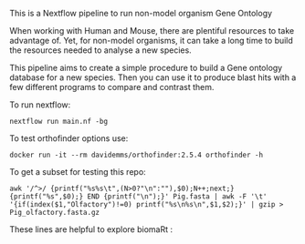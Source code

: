 This is a Nextflow pipeline to run non-model organism Gene Ontology

When working with Human and Mouse, there are plentiful resources to take advantage of. Yet, for non-model organisms, it can take a long time to build the resources needed to analyse a new species. 

This pipeline aims to create a simple procedure to build a Gene ontology database for a new species. Then you can use it to produce blast hits with a few different programs to compare and contrast them.


To run nextflow:

```
nextflow run main.nf -bg
```

To test orthofinder options use:
```
docker run -it --rm davidemms/orthofinder:2.5.4 orthofinder -h
```

To get a subset for testing this repo:
```
awk '/^>/ {printf("%s%s\t",(N>0?"\n":""),$0);N++;next;} {printf("%s",$0);} END {printf("\n");}' Pig.fasta | awk -F '\t' '{if(index($1,"Olfactory")!=0) printf("%s\n%s\n",$1,$2);}' | gzip > Pig_olfactory.fasta.gz
```

These lines are helpful to explore biomaRt :

